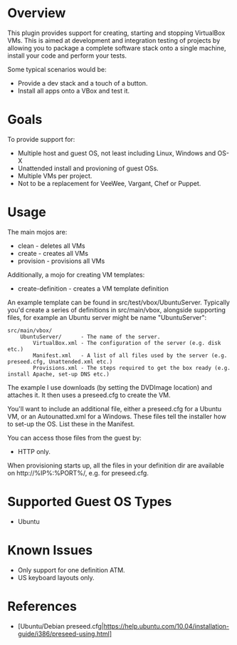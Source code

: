 Overview
===
This plugin provides support for creating, starting and stopping VirtualBox VMs. This is aimed at development and integration testing of projects by allowing you to package a complete software stack onto a single machine, install your code and perform your tests.

Some typical scenarios would be:

* Provide a dev stack and a touch of a button.
* Install all apps onto a VBox and test it.

Goals
===
To provide support for:

* Multiple host and guest OS, not least including Linux, Windows and OS-X
* Unattended install and provioning of guest OSs.
* Multiple VMs per project.
* Not to be a replacement for VeeWee, Vargant, Chef or Puppet.

Usage
===
The main mojos are:

* clean - deletes all VMs
* create - creates all VMs
* provision - provisions all VMs

Additionally, a mojo for creating VM templates:

* create-definition - creates a VM template definition

An example template can be found in src/test/vbox/UbuntuServer. Typically you'd create a series of definitions in src/main/vbox, alongside supporting files, for example an Ubuntu server might be name "UbuntuServer":

    src/main/vbox/
        UbuntuServer/      - The name of the server.
            VirtualBox.xml - The configuration of the server (e.g. disk etc.)
            Manifest.xml   - A list of all files used by the server (e.g. preseed.cfg, Unattended.xml etc.)
            Provisions.xml - The steps required to get the box ready (e.g. install Apache, set-up DNS etc.)

The example I use downloads (by setting the DVDImage location) and attaches it. It then uses a preseed.cfg to create the VM.

You'll want to include an additional file, either a preseed.cfg for a Ubuntu VM, or an Autounatted.xml for a Windows. These files tell the installer how to set-up the OS. List these in the Manifest.

You can access those files from the guest by:

* HTTP only.

When provisioning starts up, all the files in your definition dir are available on http://%IP%:%PORT%/, e.g. for preseed.cfg.

Supported Guest OS Types
===
* Ubuntu

Known Issues
===
* Only support for one definition ATM.
* US keyboard layouts only.

References
===
* [Ubuntu/Debian preseed.cfg|https://help.ubuntu.com/10.04/installation-guide/i386/preseed-using.html]
